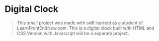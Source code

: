 # Digital Clock
> This small project was made with skill learned as a student of LearnFrontEndNow.com.
This is a digital clock built with HTML and CSS
> Version with Javascript will be a separate project.